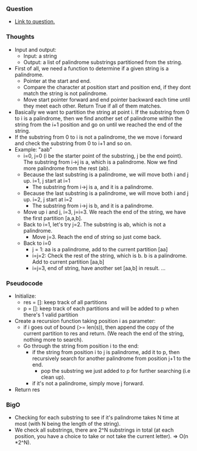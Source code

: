 ### Question
- [Link to question.](https://leetcode.com/problems/palindrome-partitioning/description/)

### Thoughts
- Input and output:
    - Input: a string
    - Output: a list of palindrome substrings partitioned from the string.
- First of all, we need a function to determine if a given string is a palindrome.
    - Pointer at the start and end.
    - Compare the character at position start and position end, if they dont match the string is not palindrome.
    - Move start pointer forward and end pointer backward each time until they meet each other. Return True if all of them matches.
- Basically we want to partition the string at point i. If the substring from 0 to i is a palindrome, then we find another set of palindrome within the string from the i+1 position and go on until we reached the end of the string.
- If the substring from 0 to i is not a palindrome, the we move i forward and check the substring from 0 to i+1 and so on.
- Example: "aab"
    - i=0, j=0 (i be the starter point of the substring, j be the end point). The substring from i->j is a, which is a palindrome. Now we find more palindrome from the rest (ab).
    - Because the last substring is a palindrome, we will move both i and j up. i=1, j start at i=1
        - The substring from i->j is a, and it is a palindrome.
    - Because the last substring is a palindrome, we will move both i and j up. i=2, j start at i=2
        - The substring from i->j is b, and it is a palindrome.
    - Move up i and j, i=3, j=i=3. We reach the end of the string, we have the first partition [a,a,b].
    - Back to i=1, let's try j=2. The substring is ab, which is not a palindrome. 
        - Move j=3. Reach the end of string so just come back.
    - Back to i=0
        - j = 1: aa is a palindrome, add to the current partition [aa]
        - i=j=2: Check the rest of the string, which is b. b is a palindrome. Add to current partition [aa,b]
        - i=j=3, end of string, have another set [aa,b] in result.
    ...

### Pseudocode
- Initialize:
    - res = []: keep track of all partitions
    - p = []: keep track of each partitions and will be added to p when there's 1 valid partition
- Create a recursion function taking position i as parameter:
    - if i goes out of bound (>= len(s)), then append the copy of the current partition to res and return. (We reach the end of the string, nothing more to search).
    - Go through the string from position i to the end:
        - if the string from position i to j is palindrome, add it to p, then recursively search for another palindrome from position j+1 to the end.
            - pop the substring we just added to p for further searching (i.e clean up).
        - if it's not a palindrome, simply move j forward.
- Return res

### BigO
- Checking for each substring to see if it's palindrome takes N time at most (with N being the length of the string).
- We check all substrings, there are 2^N substrings in total (at each position, you have a choice to take or not take the current letter).
=> O(n *2^N).
